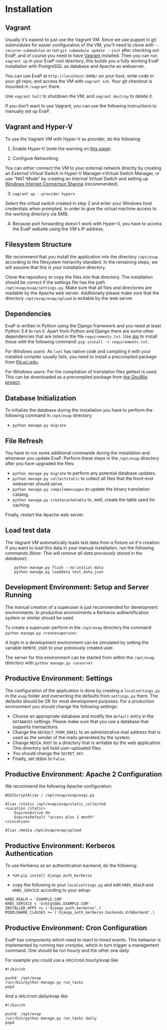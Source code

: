 Installation
============

Vagrant
------------

Usually it's easiest to just use the Vagrant VM. Since we use puppet in git submodules for easier configuration of the VM, you'll need to clone with ``--recurse-submodules`` or run ``git submodule update --init`` after checking out EvaP, and of course you need to have [Vagrant](http://www.vagrantup.com) installed. Then you can run ``vagrant up`` in your EvaP root directory; this builds you a fully working EvaP installation with PostgreSQL as database and Apache as webserver.

You can use EvaP at ``http://localhost:8000/`` on your host, write code in your git repo, and access the VM with ``vagrant ssh``. Your git checkout is mounted in ``/vagrant`` there.

Use ``vagrant halt`` to shutdown the VM, and ``vagrant destroy`` to delete it.

If you don't want to use Vagrant, you can use the following instructions to manually set up EvaP.


Vagrant and Hyper-V
-------------------

To use the Vagrant VM with Hyper-V as provider, do the following:

1. Enable Hyper-V (note the warning on [this page](https://docs.vagrantup.com/v2/hyperv/index.html)).

2. Configure Networking

  You can either connect the VM to your external network directly by creating an *External Virtual Switch* in Hyper-V Manager->Virtual Switch Manager, or use "NAT-Mode" by creating an *Internal Virtual Switch* and setting up [Windows Internet Connection Sharing](http://windows.microsoft.com/en-us/windows/using-internet-connection-sharing#1TC=windows-7) (recommended).

3. ``vagrant up --provider hyperv``

  Select the virtual switch created in step 2 and enter your Windows host credentials when prompted, in order to give the virtual machine access to the working directory via SMB.

4.  Because port forwarding doesn't work with Hyper-V, you have to access the EvaP website using the VM's IP address.


Filesystem Structure
--------------------

We recommend that you install the application into the directory ``/opt/evap`` according to the filesystem hierarchy standard. In the remaining steps, we will assume that this is your installation directory.

Clone the repository or copy the files into that directory. The installation should be correct if the settings file has the path ``/opt/evap/evap/settings.py``. Make sure that all files and directories are readable by the Apache web server. Additionally please make sure that the directory ``/opt/evap/evap/upload`` is writable by the web server.


Dependencies
------------

EvaP is written in Python using the Django framework and you need at least Python 3.4 to run it. Apart from Python and Django there are some other dependencies that are listed in the file ``requirements.txt``. Use [pip](http://www.pip-installer.org/en/latest/installing.html) to install these with the following command: ``pip install -r requirements.txt``.

*For Windows users:* As ``lxml`` has native code and compiling it with your installed compiler usually fails, you need to install a precompiled package from [lfd.uci.edu](http://www.lfd.uci.edu/~gohlke/pythonlibs/).

*For Windows users:* For the compilation of translation files gettext is used. This can be downloaded as a precompiled package from [the GnuWin project](http://sourceforge.net/projects/gnuwin32/files/gettext/).


Database Initialization
-----------------------

To initialize the database during the installation you have to perform the following command in ``/opt/evap`` directory:

- ``python manage.py migrate``


File Refresh
------------

You have to run some additional commands during the installation and whenever you update EvaP. Perform these steps in the ``/opt/evap`` directory after you have upgraded the files:

- ``python manage.py migrate`` to perform any potential database updates.
- ``python manage.py collectstatic`` to collect all files that the front-end webserver should serve.
- ``python manage.py compilemessages`` to update the binary translation catalog.
- ``python manage.py createcachetable`` to, well, create the table used for caching.

Finally, restart the Apache web server.


Load test data
--------------
 
The Vagrant VM automatically loads test data from a fixture on it's creation. If you want to load this data in your manual installation, run the following commands (*Note: This will remove all data previously stored in the database*):

        python manage.py flush --no-initial-data
        python manage.py loaddata test_data.json


Development Environment: Setup and Server Running
-------------------------------------------------

The manual creation of a superuser is just recommended for development environments. In productive environments a Kerberos authentification system or similar should be used.

To create a superuser perform in the ``/opt/evap`` directory the command ``python manage.py createsuperuser``.

A login in a development environment can be simulated by setting the variable ``REMOTE_USER`` to your previously created user.

The server for this environment can be started from within the ``/opt/evap`` directory with ``python manage.py runserver``.


Productive Environment: Settings
--------

The configuration of the application is done by creating a ``localsettings.py`` in the ``evap`` folder and overwriting the defaults from ``settings.py`` there. The defaults should be OK for most development purposes. For a production environment you should change the following settings:

- Choose an appropriate database and modify the ``default`` entry in the ``DATABASES`` settings. Please make sure that you use a database that supports transactions.
- Change the ``DEFAULT_FROM_EMAIL`` to an administrative mail address that is used as the sender of the mails generated by the system.
- Change ``MEDIA_ROOT`` to a directory that is writable by the web application. This directory will hold user-uploaded files.
- You should change the ``SECRET_KEY``.
- Finally, set ``DEBUG`` to ``False``.


Productive Environment: Apache 2 Configuration
----------------------------------------------

We recommend the following Apache configuration:

    WSGIScriptAlias / /opt/evap/evap/wsgi.py

    Alias /static /opt/evap/evap/static_collected
    <Location /static>
        ExpiresActive On
        ExpiresDefault "access plus 1 month"
    </Location>

    Alias /media /opt/evap/evap/upload


Productive Environment: Kerberos Authentication
-----------------------------------------------

To use Kerberos as an authentication backend, do the following:

- run ``pip install django_auth_kerberos``

- copy the following to your ``localsettings.py`` and edit ``KRB5_REALM`` and ``KRB5_SERVICE`` according to your setup:

```
KRB5_REALM = 'EXAMPLE.COM'
KRB5_SERVICE = 'krbtgt@AS.EXAMPLE.COM'
INSTALLED_APPS += ('django_auth_kerberos',)
MIDDLEWARE_CLASSES += ('django_auth_kerberos.backends.KrbBackend',)
```

Productive Environment: Cron Configuration
------------------------------------------

EvaP has components which need to react to timed events. This behavior is implemented by running two cronjobs, which in turn trigger a management command. One should be run hourly and the other one daily.

For example you could use a /etc/cron.hourly/evap like

    #!/bin/sh

    pushd  /opt/evap
    /usr/bin/python manage.py run_tasks
    popd

And a /etc/cron.daily/evap like

    #!/bin/sh

    pushd  /opt/evap
    /usr/bin/python manage.py run_tasks daily
    popd

